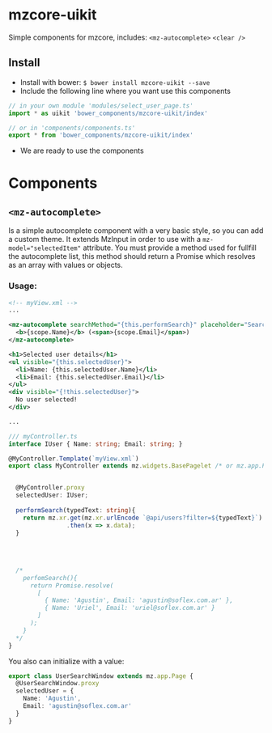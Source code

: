 # mzcore-uikit

Simple components for mzcore, includes: `<mz-autocomplete>` `<clear />` 

## Install

* Install with bower: `$ bower install mzcore-uikit --save`  
* Include the following line where you want use this components
```typescript
// in your own module 'modules/select_user_page.ts'
import * as uikit 'bower_components/mzcore-uikit/index'
```  
```typescript
// or in 'components/components.ts'
export * from 'bower_components/mzcore-uikit/index'
```  
*  We are ready to use the components

# Components

## `<mz-autocomplete>`
Is a simple autocomplete component with a very basic style, so you can add a custom theme. It extends MzInput in order to use with a `mz-model="selectedItem"` attribute.
You must provide a method used for fullfill the autocomplete list, this method should return a Promise which resolves as an array with values or objects.

### Usage:

```xml
<!-- myView.xml -->
...

<mz-autocomplete searchMethod="{this.performSearch}" placeholder="Search an user" mz-model="selectedUser">
  <b>{scope.Name}</b> (<span>{scope.Email}</span>)
</mz-autocomplete>

<h1>Selected user details</h1>
<ul visible="{this.selectedUser}">
  <li>Name: {this.selectedUser.Name}</li>
  <li>Email: {this.selectedUser.Email}</li>
</ul>
<div visible="{!this.selectedUser}">
  No user selected!
</div>

...
```

```typescript
/// myController.ts
interface IUser { Name: string; Email: string; }

@MyController.Template(`myView.xml`)
export class MyController extends mz.widgets.BasePagelet /* or mz.app.Page or any other widget or component */ {


  @MyController.proxy
  selectedUser: IUser;
  
  performSearch(typedText: string){
    return mz.xr.get(mz.xr.urlEncode `@api/users?filter=${typedText}`)
                .then(x => x.data);
  }
  
  
  
  
  /*
    perfomSearch(){
      return Promise.resolve(
        [
          { Name: 'Agustin', Email: 'agustin@soflex.com.ar' }, 
          { Name: 'Uriel', Email: 'uriel@soflex.com.ar' }
        ]
      );
    }
  */
}

```

You also can initialize with a value:
```typescript
export class UserSearchWindow extends mz.app.Page {
  @UserSearchWindow.proxy
  selectedUser = {
    Name: 'Agustin',
    Email: 'agustin@soflex.com.ar'
  }
}
```
